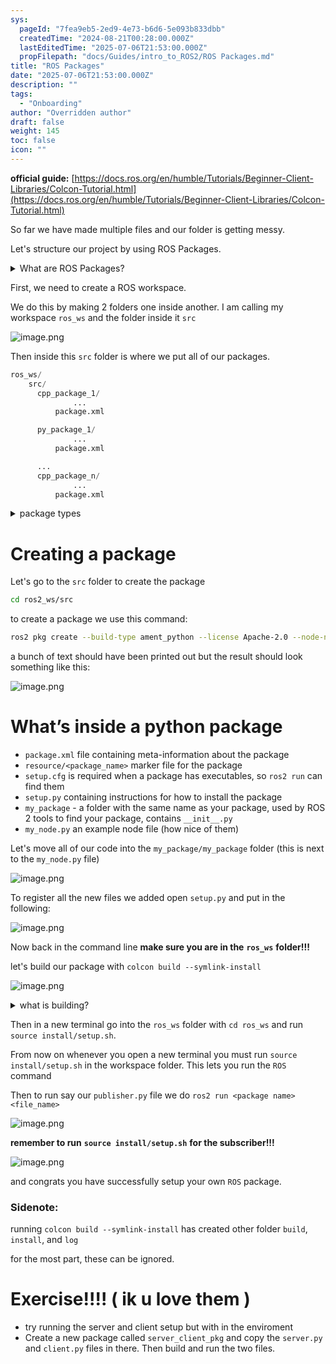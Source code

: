```yaml
---
sys:
  pageId: "7fea9eb5-2ed9-4e73-b6d6-5e093b833dbb"
  createdTime: "2024-08-21T00:28:00.000Z"
  lastEditedTime: "2025-07-06T21:53:00.000Z"
  propFilepath: "docs/Guides/intro_to_ROS2/ROS Packages.md"
title: "ROS Packages"
date: "2025-07-06T21:53:00.000Z"
description: ""
tags:
  - "Onboarding"
author: "Overridden author"
draft: false
weight: 145
toc: false
icon: ""
---
```


**official guide:** [https://docs.ros.org/en/humble/Tutorials/Beginner-Client-Libraries/Colcon-Tutorial.html](https://docs.ros.org/en/humble/Tutorials/Beginner-Client-Libraries/Colcon-Tutorial.html)

So far we have made multiple files and our folder is getting messy.

Let's structure our project by using ROS Packages.

<details>
      <summary>What are ROS Packages?</summary>
      ROS Packages are, as the name implies, packages of code that are highly sharable between ROS developers.
  </details>

First, we need to create a ROS workspace.

We do this by making 2 folders one inside another. I am calling my workspace `ros_ws` and the folder inside it `src`

![image.png](https://prod-files-secure.s3.us-west-2.amazonaws.com/d518164a-d88e-44d1-a4ee-3adb3bd8bce0/70706947-fd18-4537-a67b-e12946812d31/image.png?X-Amz-Algorithm=AWS4-HMAC-SHA256&X-Amz-Content-Sha256=UNSIGNED-PAYLOAD&X-Amz-Credential=ASIAZI2LB466UDCB6RDV%2F20250802%2Fus-west-2%2Fs3%2Faws4_request&X-Amz-Date=20250802T161004Z&X-Amz-Expires=3600&X-Amz-Security-Token=IQoJb3JpZ2luX2VjEN3%2F%2F%2F%2F%2F%2F%2F%2F%2F%2FwEaCXVzLXdlc3QtMiJIMEYCIQCbKrCSkwQdNT0xkexgtOAzxiHvk%2B6NCjAUg2QZvAbshwIhAIv5yGXeNKg%2F8Z6nCwYIuB3BYnhRR2Zlp9xjSL50U2JOKv8DCBYQABoMNjM3NDIzMTgzODA1IgwC%2Bqqr2po84xxdyTIq3AOMXQZyX8VNZp0pS4VWPvMkFKoj7d3TXcSc7LyR49B%2Bw4CfabVDtSqj6FEAwvMtlOmVm0j1Jyjk8wS3bITXz8GAqq%2BW6fbhngahkXgdMNZrIhhGXWiQUJXEx7qNF%2F6%2BFUtukriuCvLogTqMpKYCeV25KQ43pN4JTQQOQnkghWp1N4dkc%2BBc5PVgVN9decEqW4UcKVYHFWjdbFqcGGmpr%2BD9n1jAYG2NgUxSqrRahtsStfOhng4w5prO5Vf7%2BDC0GsnkCSAuZLllEi2yfcvWNlG0lFKjM4QhaOA0Knd2QXnYFuu%2F7Ety7q%2FscN3KdLdSVMUOVrvBYqm4uPEcluF9%2FTwhFDN%2B1MmhtCeUjoHnskUwp4zYGsFOQmjfY1vzyyZuKO8MSkF%2B7pZ%2Ff41MPIQoYYvn9AYb6xdn%2BhidjbzVXkvk7FDAQViG6E0GBpBP8AOaVS5lt3Xdu2RRObKo6i%2BZMbBpygMxw5BS4XSuaSoq2eqywZ%2BgGF6jbK3QdxzIJah3NbvhN6i%2BC1QJrl10dpcJvDA9HaFO0n%2BXpmigsTy7TxObsBKakQsfUn31GfvuFV4K92%2FLukGzwIN9%2BTG5iFgzAiRzjcdkFyCuWNlWQaTbh%2BKjoCruCTKVRtsG9Bx0WzCNlrjEBjqkATIlTLiCRLJXpg41SoE%2FnfLQj1Ht%2F9RYuvATo%2FFwdgY1RULDK28z%2BsCUpBTE4QWMHCqx64bMFe9VZDAn1ljS6mzbxyKnChyxh%2BP%2FGpxoSD%2FucgdxUKKj1CXJANCGL9PWNq%2B5qVM8nGSxrG3OC8fTlNfDik%2FFL%2BwjCoAUn1%2Bmm%2FU9Fe%2BvAcrkTcPQsdF1qaICjHSkdhmmldducxq2aLjQfjkSgsea&X-Amz-Signature=e3bc135971dd49b6dba0f646104a087572d1bdd962e6b4973f9314af86dc7e83&X-Amz-SignedHeaders=host&x-amz-checksum-mode=ENABLED&x-id=GetObject)

Then inside this `src` folder is where we put all of our packages.

```python
ros_ws/
    src/
      cpp_package_1/
		      ...
          package.xml

      py_package_1/
		      ...
          package.xml

      ...
      cpp_package_n/
		      ...
          package.xml

```

<details>

<summary>package types</summary>

packages can be either `C++` or python.

the intern file structure is different for each but for this guide we will stick to creating python packages

</details>

# Creating a package

Let's go to the `src` folder to create the package

```bash
cd ros2_ws/src
```

to create a package we use this command:

```bash
ros2 pkg create --build-type ament_python --license Apache-2.0 --node-name my_node my_package
```

a bunch of text should have been printed out but the result should look something like this:

![image.png](https://prod-files-secure.s3.us-west-2.amazonaws.com/d518164a-d88e-44d1-a4ee-3adb3bd8bce0/e6cf1e3f-8512-4a3e-b131-079f800bf3e8/image.png?X-Amz-Algorithm=AWS4-HMAC-SHA256&X-Amz-Content-Sha256=UNSIGNED-PAYLOAD&X-Amz-Credential=ASIAZI2LB466UDCB6RDV%2F20250802%2Fus-west-2%2Fs3%2Faws4_request&X-Amz-Date=20250802T161004Z&X-Amz-Expires=3600&X-Amz-Security-Token=IQoJb3JpZ2luX2VjEN3%2F%2F%2F%2F%2F%2F%2F%2F%2F%2FwEaCXVzLXdlc3QtMiJIMEYCIQCbKrCSkwQdNT0xkexgtOAzxiHvk%2B6NCjAUg2QZvAbshwIhAIv5yGXeNKg%2F8Z6nCwYIuB3BYnhRR2Zlp9xjSL50U2JOKv8DCBYQABoMNjM3NDIzMTgzODA1IgwC%2Bqqr2po84xxdyTIq3AOMXQZyX8VNZp0pS4VWPvMkFKoj7d3TXcSc7LyR49B%2Bw4CfabVDtSqj6FEAwvMtlOmVm0j1Jyjk8wS3bITXz8GAqq%2BW6fbhngahkXgdMNZrIhhGXWiQUJXEx7qNF%2F6%2BFUtukriuCvLogTqMpKYCeV25KQ43pN4JTQQOQnkghWp1N4dkc%2BBc5PVgVN9decEqW4UcKVYHFWjdbFqcGGmpr%2BD9n1jAYG2NgUxSqrRahtsStfOhng4w5prO5Vf7%2BDC0GsnkCSAuZLllEi2yfcvWNlG0lFKjM4QhaOA0Knd2QXnYFuu%2F7Ety7q%2FscN3KdLdSVMUOVrvBYqm4uPEcluF9%2FTwhFDN%2B1MmhtCeUjoHnskUwp4zYGsFOQmjfY1vzyyZuKO8MSkF%2B7pZ%2Ff41MPIQoYYvn9AYb6xdn%2BhidjbzVXkvk7FDAQViG6E0GBpBP8AOaVS5lt3Xdu2RRObKo6i%2BZMbBpygMxw5BS4XSuaSoq2eqywZ%2BgGF6jbK3QdxzIJah3NbvhN6i%2BC1QJrl10dpcJvDA9HaFO0n%2BXpmigsTy7TxObsBKakQsfUn31GfvuFV4K92%2FLukGzwIN9%2BTG5iFgzAiRzjcdkFyCuWNlWQaTbh%2BKjoCruCTKVRtsG9Bx0WzCNlrjEBjqkATIlTLiCRLJXpg41SoE%2FnfLQj1Ht%2F9RYuvATo%2FFwdgY1RULDK28z%2BsCUpBTE4QWMHCqx64bMFe9VZDAn1ljS6mzbxyKnChyxh%2BP%2FGpxoSD%2FucgdxUKKj1CXJANCGL9PWNq%2B5qVM8nGSxrG3OC8fTlNfDik%2FFL%2BwjCoAUn1%2Bmm%2FU9Fe%2BvAcrkTcPQsdF1qaICjHSkdhmmldducxq2aLjQfjkSgsea&X-Amz-Signature=b84831ab6291d617d6a710b9c03deba00dcf5dba0474a2e76c52a6072a1566ec&X-Amz-SignedHeaders=host&x-amz-checksum-mode=ENABLED&x-id=GetObject)

# What’s inside a python package

- `package.xml` file containing meta-information about the package
- `resource/<package_name>` marker file for the package
- `setup.cfg` is required when a package has executables, so `ros2 run` can find them
- `setup.py` containing instructions for how to install the package
- `my_package` - a folder with the same name as your package, used by ROS 2 tools to find your package, contains `__init__.py`
- `my_node.py` an example node file (how nice of them)

Let's move all of our code into the `my_package/my_package` folder (this is next to the `my_node.py` file)

![image.png](https://prod-files-secure.s3.us-west-2.amazonaws.com/d518164a-d88e-44d1-a4ee-3adb3bd8bce0/9ce58f11-0da9-4d3e-b86d-506a9685d378/image.png?X-Amz-Algorithm=AWS4-HMAC-SHA256&X-Amz-Content-Sha256=UNSIGNED-PAYLOAD&X-Amz-Credential=ASIAZI2LB466UDCB6RDV%2F20250802%2Fus-west-2%2Fs3%2Faws4_request&X-Amz-Date=20250802T161007Z&X-Amz-Expires=3600&X-Amz-Security-Token=IQoJb3JpZ2luX2VjEN3%2F%2F%2F%2F%2F%2F%2F%2F%2F%2FwEaCXVzLXdlc3QtMiJIMEYCIQCbKrCSkwQdNT0xkexgtOAzxiHvk%2B6NCjAUg2QZvAbshwIhAIv5yGXeNKg%2F8Z6nCwYIuB3BYnhRR2Zlp9xjSL50U2JOKv8DCBYQABoMNjM3NDIzMTgzODA1IgwC%2Bqqr2po84xxdyTIq3AOMXQZyX8VNZp0pS4VWPvMkFKoj7d3TXcSc7LyR49B%2Bw4CfabVDtSqj6FEAwvMtlOmVm0j1Jyjk8wS3bITXz8GAqq%2BW6fbhngahkXgdMNZrIhhGXWiQUJXEx7qNF%2F6%2BFUtukriuCvLogTqMpKYCeV25KQ43pN4JTQQOQnkghWp1N4dkc%2BBc5PVgVN9decEqW4UcKVYHFWjdbFqcGGmpr%2BD9n1jAYG2NgUxSqrRahtsStfOhng4w5prO5Vf7%2BDC0GsnkCSAuZLllEi2yfcvWNlG0lFKjM4QhaOA0Knd2QXnYFuu%2F7Ety7q%2FscN3KdLdSVMUOVrvBYqm4uPEcluF9%2FTwhFDN%2B1MmhtCeUjoHnskUwp4zYGsFOQmjfY1vzyyZuKO8MSkF%2B7pZ%2Ff41MPIQoYYvn9AYb6xdn%2BhidjbzVXkvk7FDAQViG6E0GBpBP8AOaVS5lt3Xdu2RRObKo6i%2BZMbBpygMxw5BS4XSuaSoq2eqywZ%2BgGF6jbK3QdxzIJah3NbvhN6i%2BC1QJrl10dpcJvDA9HaFO0n%2BXpmigsTy7TxObsBKakQsfUn31GfvuFV4K92%2FLukGzwIN9%2BTG5iFgzAiRzjcdkFyCuWNlWQaTbh%2BKjoCruCTKVRtsG9Bx0WzCNlrjEBjqkATIlTLiCRLJXpg41SoE%2FnfLQj1Ht%2F9RYuvATo%2FFwdgY1RULDK28z%2BsCUpBTE4QWMHCqx64bMFe9VZDAn1ljS6mzbxyKnChyxh%2BP%2FGpxoSD%2FucgdxUKKj1CXJANCGL9PWNq%2B5qVM8nGSxrG3OC8fTlNfDik%2FFL%2BwjCoAUn1%2Bmm%2FU9Fe%2BvAcrkTcPQsdF1qaICjHSkdhmmldducxq2aLjQfjkSgsea&X-Amz-Signature=bd074d0ce23e53fa4d48dca098daca347aa08a93527fe508321cb3b8f0fca1d7&X-Amz-SignedHeaders=host&x-amz-checksum-mode=ENABLED&x-id=GetObject)

To register all the new files we added open `setup.py` and put in the following:

![image.png](https://prod-files-secure.s3.us-west-2.amazonaws.com/d518164a-d88e-44d1-a4ee-3adb3bd8bce0/1cd7c262-4cae-4496-9d75-c178537d24a2/image.png?X-Amz-Algorithm=AWS4-HMAC-SHA256&X-Amz-Content-Sha256=UNSIGNED-PAYLOAD&X-Amz-Credential=ASIAZI2LB466UDCB6RDV%2F20250802%2Fus-west-2%2Fs3%2Faws4_request&X-Amz-Date=20250802T161007Z&X-Amz-Expires=3600&X-Amz-Security-Token=IQoJb3JpZ2luX2VjEN3%2F%2F%2F%2F%2F%2F%2F%2F%2F%2FwEaCXVzLXdlc3QtMiJIMEYCIQCbKrCSkwQdNT0xkexgtOAzxiHvk%2B6NCjAUg2QZvAbshwIhAIv5yGXeNKg%2F8Z6nCwYIuB3BYnhRR2Zlp9xjSL50U2JOKv8DCBYQABoMNjM3NDIzMTgzODA1IgwC%2Bqqr2po84xxdyTIq3AOMXQZyX8VNZp0pS4VWPvMkFKoj7d3TXcSc7LyR49B%2Bw4CfabVDtSqj6FEAwvMtlOmVm0j1Jyjk8wS3bITXz8GAqq%2BW6fbhngahkXgdMNZrIhhGXWiQUJXEx7qNF%2F6%2BFUtukriuCvLogTqMpKYCeV25KQ43pN4JTQQOQnkghWp1N4dkc%2BBc5PVgVN9decEqW4UcKVYHFWjdbFqcGGmpr%2BD9n1jAYG2NgUxSqrRahtsStfOhng4w5prO5Vf7%2BDC0GsnkCSAuZLllEi2yfcvWNlG0lFKjM4QhaOA0Knd2QXnYFuu%2F7Ety7q%2FscN3KdLdSVMUOVrvBYqm4uPEcluF9%2FTwhFDN%2B1MmhtCeUjoHnskUwp4zYGsFOQmjfY1vzyyZuKO8MSkF%2B7pZ%2Ff41MPIQoYYvn9AYb6xdn%2BhidjbzVXkvk7FDAQViG6E0GBpBP8AOaVS5lt3Xdu2RRObKo6i%2BZMbBpygMxw5BS4XSuaSoq2eqywZ%2BgGF6jbK3QdxzIJah3NbvhN6i%2BC1QJrl10dpcJvDA9HaFO0n%2BXpmigsTy7TxObsBKakQsfUn31GfvuFV4K92%2FLukGzwIN9%2BTG5iFgzAiRzjcdkFyCuWNlWQaTbh%2BKjoCruCTKVRtsG9Bx0WzCNlrjEBjqkATIlTLiCRLJXpg41SoE%2FnfLQj1Ht%2F9RYuvATo%2FFwdgY1RULDK28z%2BsCUpBTE4QWMHCqx64bMFe9VZDAn1ljS6mzbxyKnChyxh%2BP%2FGpxoSD%2FucgdxUKKj1CXJANCGL9PWNq%2B5qVM8nGSxrG3OC8fTlNfDik%2FFL%2BwjCoAUn1%2Bmm%2FU9Fe%2BvAcrkTcPQsdF1qaICjHSkdhmmldducxq2aLjQfjkSgsea&X-Amz-Signature=167c5d3e2148d90eab8227acd1df67eb79d194a9732775c632b203dce116fe39&X-Amz-SignedHeaders=host&x-amz-checksum-mode=ENABLED&x-id=GetObject)

Now back in the command line **make sure you are in the** **`ros_ws`** **folder!!!**

let's build our package with `colcon build --symlink-install`

![image.png](https://prod-files-secure.s3.us-west-2.amazonaws.com/d518164a-d88e-44d1-a4ee-3adb3bd8bce0/2f2a0d27-b173-48fd-b189-5f5c0ce65619/image.png?X-Amz-Algorithm=AWS4-HMAC-SHA256&X-Amz-Content-Sha256=UNSIGNED-PAYLOAD&X-Amz-Credential=ASIAZI2LB466UDCB6RDV%2F20250802%2Fus-west-2%2Fs3%2Faws4_request&X-Amz-Date=20250802T161007Z&X-Amz-Expires=3600&X-Amz-Security-Token=IQoJb3JpZ2luX2VjEN3%2F%2F%2F%2F%2F%2F%2F%2F%2F%2FwEaCXVzLXdlc3QtMiJIMEYCIQCbKrCSkwQdNT0xkexgtOAzxiHvk%2B6NCjAUg2QZvAbshwIhAIv5yGXeNKg%2F8Z6nCwYIuB3BYnhRR2Zlp9xjSL50U2JOKv8DCBYQABoMNjM3NDIzMTgzODA1IgwC%2Bqqr2po84xxdyTIq3AOMXQZyX8VNZp0pS4VWPvMkFKoj7d3TXcSc7LyR49B%2Bw4CfabVDtSqj6FEAwvMtlOmVm0j1Jyjk8wS3bITXz8GAqq%2BW6fbhngahkXgdMNZrIhhGXWiQUJXEx7qNF%2F6%2BFUtukriuCvLogTqMpKYCeV25KQ43pN4JTQQOQnkghWp1N4dkc%2BBc5PVgVN9decEqW4UcKVYHFWjdbFqcGGmpr%2BD9n1jAYG2NgUxSqrRahtsStfOhng4w5prO5Vf7%2BDC0GsnkCSAuZLllEi2yfcvWNlG0lFKjM4QhaOA0Knd2QXnYFuu%2F7Ety7q%2FscN3KdLdSVMUOVrvBYqm4uPEcluF9%2FTwhFDN%2B1MmhtCeUjoHnskUwp4zYGsFOQmjfY1vzyyZuKO8MSkF%2B7pZ%2Ff41MPIQoYYvn9AYb6xdn%2BhidjbzVXkvk7FDAQViG6E0GBpBP8AOaVS5lt3Xdu2RRObKo6i%2BZMbBpygMxw5BS4XSuaSoq2eqywZ%2BgGF6jbK3QdxzIJah3NbvhN6i%2BC1QJrl10dpcJvDA9HaFO0n%2BXpmigsTy7TxObsBKakQsfUn31GfvuFV4K92%2FLukGzwIN9%2BTG5iFgzAiRzjcdkFyCuWNlWQaTbh%2BKjoCruCTKVRtsG9Bx0WzCNlrjEBjqkATIlTLiCRLJXpg41SoE%2FnfLQj1Ht%2F9RYuvATo%2FFwdgY1RULDK28z%2BsCUpBTE4QWMHCqx64bMFe9VZDAn1ljS6mzbxyKnChyxh%2BP%2FGpxoSD%2FucgdxUKKj1CXJANCGL9PWNq%2B5qVM8nGSxrG3OC8fTlNfDik%2FFL%2BwjCoAUn1%2Bmm%2FU9Fe%2BvAcrkTcPQsdF1qaICjHSkdhmmldducxq2aLjQfjkSgsea&X-Amz-Signature=b74aa0acd010fdedc75fe7d2cf69099995baf87ecf83048c7e714c8c9351f730&X-Amz-SignedHeaders=host&x-amz-checksum-mode=ENABLED&x-id=GetObject)

<details>

<summary>what is building?</summary>

if you are a CS major at Rose-Hulman you will learn the answer to this in CSSE132

but TLDR; is it combines all the code files into one program that can be run easily 

</details>

Then in a new terminal go into the `ros_ws` folder with `cd ros_ws` and run `source install/setup.sh`. 

From now on whenever you open a new terminal you must run `source install/setup.sh` in the workspace folder. This lets you run the `ROS` command

Then to run say our `publisher.py` file we do `ros2 run <package name> <file_name>`

![image.png](https://prod-files-secure.s3.us-west-2.amazonaws.com/d518164a-d88e-44d1-a4ee-3adb3bd8bce0/4f4b1219-3a44-4632-aa0a-ce3471699f59/image.png?X-Amz-Algorithm=AWS4-HMAC-SHA256&X-Amz-Content-Sha256=UNSIGNED-PAYLOAD&X-Amz-Credential=ASIAZI2LB466UDCB6RDV%2F20250802%2Fus-west-2%2Fs3%2Faws4_request&X-Amz-Date=20250802T161007Z&X-Amz-Expires=3600&X-Amz-Security-Token=IQoJb3JpZ2luX2VjEN3%2F%2F%2F%2F%2F%2F%2F%2F%2F%2FwEaCXVzLXdlc3QtMiJIMEYCIQCbKrCSkwQdNT0xkexgtOAzxiHvk%2B6NCjAUg2QZvAbshwIhAIv5yGXeNKg%2F8Z6nCwYIuB3BYnhRR2Zlp9xjSL50U2JOKv8DCBYQABoMNjM3NDIzMTgzODA1IgwC%2Bqqr2po84xxdyTIq3AOMXQZyX8VNZp0pS4VWPvMkFKoj7d3TXcSc7LyR49B%2Bw4CfabVDtSqj6FEAwvMtlOmVm0j1Jyjk8wS3bITXz8GAqq%2BW6fbhngahkXgdMNZrIhhGXWiQUJXEx7qNF%2F6%2BFUtukriuCvLogTqMpKYCeV25KQ43pN4JTQQOQnkghWp1N4dkc%2BBc5PVgVN9decEqW4UcKVYHFWjdbFqcGGmpr%2BD9n1jAYG2NgUxSqrRahtsStfOhng4w5prO5Vf7%2BDC0GsnkCSAuZLllEi2yfcvWNlG0lFKjM4QhaOA0Knd2QXnYFuu%2F7Ety7q%2FscN3KdLdSVMUOVrvBYqm4uPEcluF9%2FTwhFDN%2B1MmhtCeUjoHnskUwp4zYGsFOQmjfY1vzyyZuKO8MSkF%2B7pZ%2Ff41MPIQoYYvn9AYb6xdn%2BhidjbzVXkvk7FDAQViG6E0GBpBP8AOaVS5lt3Xdu2RRObKo6i%2BZMbBpygMxw5BS4XSuaSoq2eqywZ%2BgGF6jbK3QdxzIJah3NbvhN6i%2BC1QJrl10dpcJvDA9HaFO0n%2BXpmigsTy7TxObsBKakQsfUn31GfvuFV4K92%2FLukGzwIN9%2BTG5iFgzAiRzjcdkFyCuWNlWQaTbh%2BKjoCruCTKVRtsG9Bx0WzCNlrjEBjqkATIlTLiCRLJXpg41SoE%2FnfLQj1Ht%2F9RYuvATo%2FFwdgY1RULDK28z%2BsCUpBTE4QWMHCqx64bMFe9VZDAn1ljS6mzbxyKnChyxh%2BP%2FGpxoSD%2FucgdxUKKj1CXJANCGL9PWNq%2B5qVM8nGSxrG3OC8fTlNfDik%2FFL%2BwjCoAUn1%2Bmm%2FU9Fe%2BvAcrkTcPQsdF1qaICjHSkdhmmldducxq2aLjQfjkSgsea&X-Amz-Signature=2b0aa19c1292dc1fe6a76a3248d8527b7479e90d80112bc3e894dd68680a9961&X-Amz-SignedHeaders=host&x-amz-checksum-mode=ENABLED&x-id=GetObject)

**remember to run** **`source install/setup.sh`** **for the subscriber!!!**

![image.png](https://prod-files-secure.s3.us-west-2.amazonaws.com/d518164a-d88e-44d1-a4ee-3adb3bd8bce0/02121119-dad4-49ec-8356-c956108b4243/image.png?X-Amz-Algorithm=AWS4-HMAC-SHA256&X-Amz-Content-Sha256=UNSIGNED-PAYLOAD&X-Amz-Credential=ASIAZI2LB466UDCB6RDV%2F20250802%2Fus-west-2%2Fs3%2Faws4_request&X-Amz-Date=20250802T161007Z&X-Amz-Expires=3600&X-Amz-Security-Token=IQoJb3JpZ2luX2VjEN3%2F%2F%2F%2F%2F%2F%2F%2F%2F%2FwEaCXVzLXdlc3QtMiJIMEYCIQCbKrCSkwQdNT0xkexgtOAzxiHvk%2B6NCjAUg2QZvAbshwIhAIv5yGXeNKg%2F8Z6nCwYIuB3BYnhRR2Zlp9xjSL50U2JOKv8DCBYQABoMNjM3NDIzMTgzODA1IgwC%2Bqqr2po84xxdyTIq3AOMXQZyX8VNZp0pS4VWPvMkFKoj7d3TXcSc7LyR49B%2Bw4CfabVDtSqj6FEAwvMtlOmVm0j1Jyjk8wS3bITXz8GAqq%2BW6fbhngahkXgdMNZrIhhGXWiQUJXEx7qNF%2F6%2BFUtukriuCvLogTqMpKYCeV25KQ43pN4JTQQOQnkghWp1N4dkc%2BBc5PVgVN9decEqW4UcKVYHFWjdbFqcGGmpr%2BD9n1jAYG2NgUxSqrRahtsStfOhng4w5prO5Vf7%2BDC0GsnkCSAuZLllEi2yfcvWNlG0lFKjM4QhaOA0Knd2QXnYFuu%2F7Ety7q%2FscN3KdLdSVMUOVrvBYqm4uPEcluF9%2FTwhFDN%2B1MmhtCeUjoHnskUwp4zYGsFOQmjfY1vzyyZuKO8MSkF%2B7pZ%2Ff41MPIQoYYvn9AYb6xdn%2BhidjbzVXkvk7FDAQViG6E0GBpBP8AOaVS5lt3Xdu2RRObKo6i%2BZMbBpygMxw5BS4XSuaSoq2eqywZ%2BgGF6jbK3QdxzIJah3NbvhN6i%2BC1QJrl10dpcJvDA9HaFO0n%2BXpmigsTy7TxObsBKakQsfUn31GfvuFV4K92%2FLukGzwIN9%2BTG5iFgzAiRzjcdkFyCuWNlWQaTbh%2BKjoCruCTKVRtsG9Bx0WzCNlrjEBjqkATIlTLiCRLJXpg41SoE%2FnfLQj1Ht%2F9RYuvATo%2FFwdgY1RULDK28z%2BsCUpBTE4QWMHCqx64bMFe9VZDAn1ljS6mzbxyKnChyxh%2BP%2FGpxoSD%2FucgdxUKKj1CXJANCGL9PWNq%2B5qVM8nGSxrG3OC8fTlNfDik%2FFL%2BwjCoAUn1%2Bmm%2FU9Fe%2BvAcrkTcPQsdF1qaICjHSkdhmmldducxq2aLjQfjkSgsea&X-Amz-Signature=96380f36a8c9fd8b14aa124c86fccfebc9c8384f32a7de0859f158866c569a28&X-Amz-SignedHeaders=host&x-amz-checksum-mode=ENABLED&x-id=GetObject)

and congrats you have successfully setup your own `ROS` package.

### Sidenote:

running `colcon build --symlink-install` has created other folder `build`, `install`, and `log`

for the most part, these can be ignored.

# Exercise!!!! ( ik u love them )

- try running the server and client setup but with in the enviroment
- Create a new package called `server_client_pkg` and copy the `server.py` and `client.py` files in there. Then build and run the two files.
